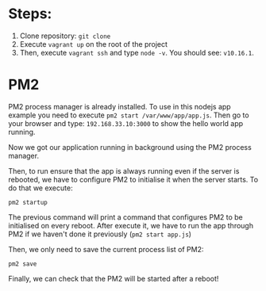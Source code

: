 # Steps:

1. Clone repository: `git clone ` 
2. Execute `vagrant up` on the root of the project
3. Then, execute `vagrant ssh` and type `node -v`. You should see: `v10.16.1`.

# PM2

PM2 process manager is already installed. To use in this nodejs app example you need to execute `pm2 start /var/www/app/app.js`.
Then go to your browser and type: `192.168.33.10:3000` to show the hello world app running.

Now we got our application running in background using the PM2 process manager.

Then, to run ensure that the app is always running even if the server is rebooted, we have to configure PM2 to initialise it when the server starts.
To do that we execute:

`pm2 startup`

The previous command will print a command that configures PM2 to be initialised on every reboot.
After execute it, we have to run the app through PM2 if we haven't done it previously (`pm2 start app.js`)

Then, we only need to save the current process list of PM2:
 
 `pm2 save`
 
Finally, we can check that the PM2 will be started after a reboot!